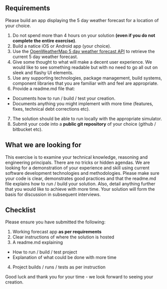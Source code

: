 ## Requirements

Please build an app displaying the 5 day weather forecast for a location of your choice.

1. Do not spend more than 4 hours on your solution **(even if you do not complete the entire exercise)**.
2. Build a natice iOS or Android app (your choice).
3. Use the [OpenWeatherMap 5 day weather forecast API](http://openweathermap.org/forecast5) to retrieve the current 5 day weather forecast.
4. Give some thought to what will make a decent user experience. We would like to see something readable but with no need to go all out on sleek and flashy UI elements.
5. Use any supporting technologies, package management, build systems, component libraries that you are familiar with and feel are appropriate.
6. Provide a readme.md file that:
  - Documents how to run / build / test your creation.
  - Documents anything you might implement with more time (features, fixes, technical debt corrections etc).
7. The solution should be able to run locally with the appropriate simulator.
8. Submit your code into a **public git repository** of your choice (github / bitbucket etc).

## What we are looking for

This exercise is to examine your technical knowledge, reasoning and engineering principals. There are no tricks or hidden agendas. We are looking for a demonstration of your experience and skill using current software development technologies and methodologies. Please make sure your code is clear, demonstrates good practices and that the readme.md file explains how to run / build your solution. Also, detail anything further that you would like to achieve with more time. Your solution will form the basis for discussion in subsequent interviews.

## Checklist

Please ensure you have submitted the following:

1. Working forecast app **as per requirements**
2. Clear instructions of where the solution is hosted
3. A readme.md explaining
  - How to run / build / test project
  - Explanation of what could be done with more time
4. Project builds / runs / tests as per instruction

Good luck and thank you for your time - we look forward to seeing your creation.
